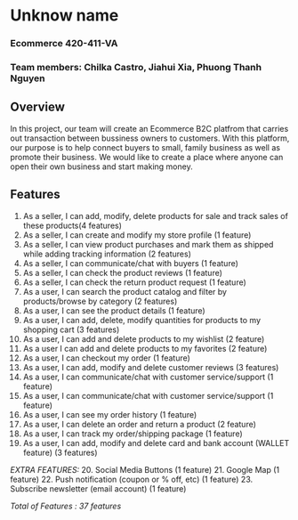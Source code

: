 # Unknow name
### Ecommerce 420-411-VA
### Team members: Chilka Castro, Jiahui Xia, Phuong Thanh Nguyen

## Overview
In this project, our team will create an Ecommerce B2C platfrom that carries out transaction between bussiness owners to customers. With this platform, our purpose is to help connect buyers to small, family business as well as promote their business. We would like to create a place where anyone can open their own business and start making money. 

## Features
1. As a seller, I can add, modify, delete products for sale and track sales of these products(4 features) 
2. As a seller, I can create and modify my store profile (1 feature)
3. As a seller, I can view product purchases and mark them as shipped while adding tracking information (2 features)
4. As a seller, I can communicate/chat with buyers (1 feature)
5. As a seller, I can check the product reviews (1 feature)
6. As a seller, I can check the return product request (1 feature)
7. As a user, I can search the product catalog and filter by products/browse by category (2 features)
8. As a user, I can see the product details (1 feature)
9. As a user, I can add, delete, modify quantities for products to my shopping cart (3 features)
10. As a user, I can add and delete products to my wishlist (2 feature)
11. As a user I can add and delete products to my favorites (2 feature)
12. As a user, I can checkout my order (1 feature)
13. As a user, I can add, modify and delete customer reviews (3 features)
14. As a user, I can communicate/chat with customer service/support (1 feature)
15. As a user, I can communicate/chat with customer service/support (1 feature)
16. As a user, I can see my order history (1 feature)
17. As a user, I can delete an order and return a product (2 feature)
18. As a user, I can track my order/shipping package (1 feature)
19. As a user, I can add, modify and delete card and bank account (WALLET feature) (3 features)

*EXTRA FEATURES:*
20. Social Media Buttons (1 feature)
21. Google Map (1 feature)
22. Push notification (coupon or % off, etc) (1 feature)
23. Subscribe newsletter (email account) (1 feature)


*Total of Features : 37 features*
